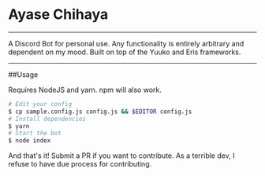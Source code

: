 # Ayase Chihaya

***

A Discord Bot for personal use. Any functionality is entirely arbitrary and dependent on my mood. Built on top of the Yuuko and Eris frameworks.

***

##Usage

Requires NodeJS and yarn. npm will also work.

```bash
# Edit your config
$ cp sample.config.js config.js && $EDITOR config.js
# Install dependencies
$ yarn
# Start the bot
$ node index
```

And that's it! Submit a PR if you want to contribute. As a terrible dev, I refuse to have due process for contributing.
